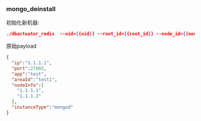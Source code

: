 ### mongo_deinstall
初始化新机器:

```json
./dbactuator_redis  --uid={{uid}} --root_id={{root_id}} --node_id={{node_id}} --version_id={{version_id}} --atom-job-list="mongo_deinstall"  --payload='{{payload_base64}}'
```

原始payload
```json
{
  "ip":"1.1.1.1",
  "port":27002,
  "app":"test",
  "areaId":"test1",
  "nodeInfo":[
    "1.1.1.1",
    "1.1.1.2"
  ],
  "instanceType":"mongod"
}
```

